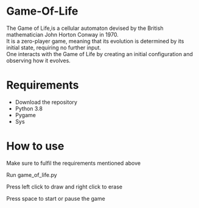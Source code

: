 # Game-Of-Life
 
The Game of Life,is a cellular automaton devised by the British mathematician John Horton Conway in 1970. <br/>
It is a zero-player game, meaning that its evolution is determined by its initial state, requiring no further input. <br/>
One interacts with the Game of Life by creating an initial configuration and observing how it evolves.

# Requirements

- Download the repository
- Python 3.8 
- Pygame
- Sys 

# How to use

Make sure to fulfil the requirements mentioned above

Run game_of_life.py

Press left click to draw and right click to erase

Press space to start or pause the game
